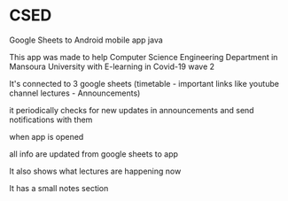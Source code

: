 # CSED

Google Sheets to Android mobile app java

This app was made to help Computer Science Engineering Department in Mansoura University with E-learning in Covid-19 wave 2

It's connected to 3 google sheets (timetable - important links like youtube channel lectures - Announcements)

it periodically checks for new updates in announcements and send notifications with them

when app is opened 

all info are updated from google sheets to app

It also shows what lectures are happening now

It has a small notes section
